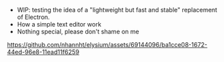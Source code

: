 - WIP: testing the idea of a "lightweight but fast and stable" replacement of Electron.
- How a simple text editor work
- Nothing special, please don't shame on me

https://github.com/nhannht/elysium/assets/69144096/ba1cce08-1672-44ed-96e8-11ead11f6259

